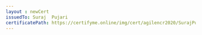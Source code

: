 ```yaml
--- 
layout : newCert 
issuedTo: Suraj  Pujari 
certificatePath: https://certifyme.online/img/cert/agilencr2020/SurajPujari_02d89.png
--- 
```

